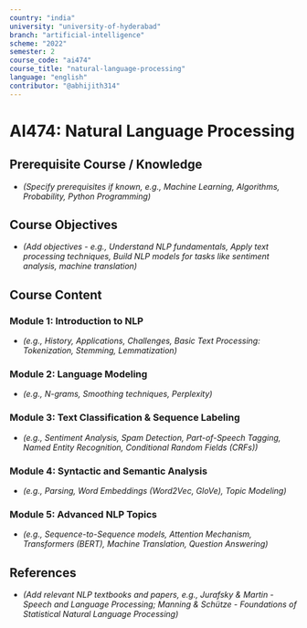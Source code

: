 ```yaml
---
country: "india"
university: "university-of-hyderabad"
branch: "artificial-intelligence"
scheme: "2022"
semester: 2
course_code: "ai474" 
course_title: "natural-language-processing" 
language: "english"
contributor: "@abhijith314"
---
```


# AI474: Natural Language Processing

## Prerequisite Course / Knowledge
* *(Specify prerequisites if known, e.g., Machine Learning, Algorithms, Probability, Python Programming)*

## Course Objectives
* *(Add objectives - e.g., Understand NLP fundamentals, Apply text processing techniques, Build NLP models for tasks like sentiment analysis, machine translation)*

## Course Content

### Module 1: Introduction to NLP
* *(e.g., History, Applications, Challenges, Basic Text Processing: Tokenization, Stemming, Lemmatization)*

### Module 2: Language Modeling
* *(e.g., N-grams, Smoothing techniques, Perplexity)*

### Module 3: Text Classification & Sequence Labeling
* *(e.g., Sentiment Analysis, Spam Detection, Part-of-Speech Tagging, Named Entity Recognition, Conditional Random Fields (CRFs))*

### Module 4: Syntactic and Semantic Analysis
* *(e.g., Parsing, Word Embeddings (Word2Vec, GloVe), Topic Modeling)*

### Module 5: Advanced NLP Topics
* *(e.g., Sequence-to-Sequence models, Attention Mechanism, Transformers (BERT), Machine Translation, Question Answering)*

## References
* *(Add relevant NLP textbooks and papers, e.g., Jurafsky & Martin - Speech and Language Processing; Manning & Schütze - Foundations of Statistical Natural Language Processing)*